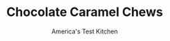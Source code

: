 ---
layout: ../../layouts/MarkdownPostLayout.astro
title: Chocolate Caramel Chews
author: America's Test Kitchen
pubDate: 2023-03-15
description: "Surprise someone you love with no-fuss homemade candies."
image_url: https://res.cloudinary.com/hksqkdlah/image/upload/ar_1:1,c_fill,dpr_2.0,f_auto,fl_lossy.progressive.strip_profile,g_faces:auto,q_auto:low,w_344/4837_sfs-fm06-funfood-caramels-317586
tags: ["Desserts or Baked Goods","Chocolate","Candy"]
calories: 1812
protein: 
carbohydrates: 11
fats: 
fiber: 
ingredients: ["1/2 cup, pecans, walnuts, or almonds, chopped fine","24 , soft caramel candies, unwrapped","4 ounces, semisweet chocolate or bittersweet, melted"]
serves: 24
time: ""
instructions: ["Cover large plate with parchment paper. Place nuts in shallow bowl.","Drop caramel into bowl with melted chocolate and, using fork, turn until covered completely with chocolate. Using fork, transfer caramel to parchment-lined plate and sprinkle nuts on top. Repeat with remaining caramels. Refrigerate candies until firm, about 15 minutes. Transfer to airtight container and refrigerate for up to 3 days."]
nutrition: ["47 mg Potassium","23 mg Phosphorus","16 mg Calcium","9 mg Magnesium","25 mg Sodium","3 g Fat","1 g Monounsaturated","1 g Saturated","1 µg Folate (food)","9 g Sugars","11 g Carbs","1 µg Folate equivalent (total)","1 µg Vitamin A","75 kcal Energy","9 g Sugars, added","1812 calories"]
notes: "Let the chilled candies soften at room temperature for at least 15 minutes before serving."
---